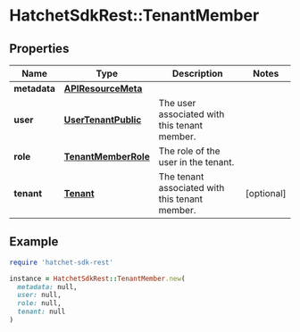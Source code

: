 # HatchetSdkRest::TenantMember

## Properties

| Name | Type | Description | Notes |
| ---- | ---- | ----------- | ----- |
| **metadata** | [**APIResourceMeta**](APIResourceMeta.md) |  |  |
| **user** | [**UserTenantPublic**](UserTenantPublic.md) | The user associated with this tenant member. |  |
| **role** | [**TenantMemberRole**](TenantMemberRole.md) | The role of the user in the tenant. |  |
| **tenant** | [**Tenant**](Tenant.md) | The tenant associated with this tenant member. | [optional] |

## Example

```ruby
require 'hatchet-sdk-rest'

instance = HatchetSdkRest::TenantMember.new(
  metadata: null,
  user: null,
  role: null,
  tenant: null
)
```

